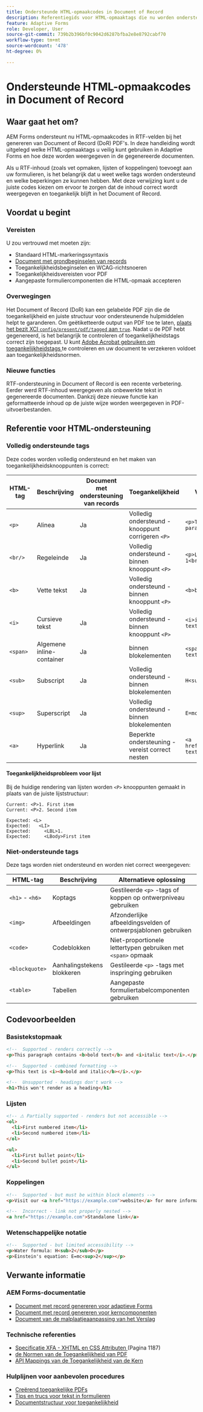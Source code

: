 ```yaml
---
title: Ondersteunde HTML-opmaakcodes in Document of Record
description: Referentiegids voor HTML-opmaaktags die nu worden ondersteund in Document of Record genereren, inclusief het rendergedrag en toegankelijkheidsoverwegingen
feature: Adaptive Forms
role: Developer, User
source-git-commit: 739b2b396bf0c9042d6287bfba2e8e8792cabf70
workflow-type: tm+mt
source-wordcount: '478'
ht-degree: 0%

---
```




# Ondersteunde HTML-opmaakcodes in Document of Record

## Waar gaat het om?

AEM Forms ondersteunt nu HTML-opmaakcodes in RTF-velden bij het genereren van Document of Record (DoR) PDF&#39;s. In deze handleiding wordt uitgelegd welke HTML-opmaaktags u veilig kunt gebruiken in Adaptive Forms en hoe deze worden weergegeven in de gegenereerde documenten.

Als u RTF-inhoud (zoals vet opmaken, lijsten of koppelingen) toevoegt aan uw formulieren, is het belangrijk dat u weet welke tags worden ondersteund en welke beperkingen ze kunnen hebben. Met deze verwijzing kunt u de juiste codes kiezen om ervoor te zorgen dat de inhoud correct wordt weergegeven en toegankelijk blijft in het Document of Record.

## Voordat u begint

### Vereisten

U zou vertrouwd met moeten zijn:

- Standaard HTML-markeringssyntaxis
- [Document met grondbeginselen van records](/help/forms/generate-document-of-record-for-non-xfa-based-adaptive-forms.md)
- Toegankelijkheidsbeginselen en WCAG-richtsnoeren
- Toegankelijkheidsvereisten voor PDF
- Aangepaste formuliercomponenten die HTML-opmaak accepteren

### Overwegingen

Het Document of Record (DoR) kan een gelabelde PDF zijn die de toegankelijkheid en juiste structuur voor ondersteunende hulpmiddelen helpt te garanderen. Om geëtiketteerde output van PDF toe te laten, [ plaats het bezit XCI `config/present/pdf/tagged` aan `true`](/help/forms/generate-document-of-record-for-non-xfa-based-adaptive-forms.md#use-a-custom-xci-file). Nadat u de PDF hebt gegenereerd, is het belangrijk te controleren of toegankelijkheidstags correct zijn toegepast. U kunt [ Adobe Acrobat gebruiken om toegankelijkheidstags ](https://helpx.adobe.com/in/acrobat/using/create-verify-pdf-accessibility.html) te controleren en uw document te verzekeren voldoet aan toegankelijkheidsnormen.

### Nieuwe functies

RTF-ondersteuning in Document of Record is een recente verbetering. Eerder werd RTF-inhoud weergegeven als onbewerkte tekst in gegenereerde documenten. Dankzij deze nieuwe functie kan geformatteerde inhoud op de juiste wijze worden weergegeven in PDF-uitvoerbestanden.

## Referentie voor HTML-ondersteuning

### Volledig ondersteunde tags

Deze codes worden volledig ondersteund en het maken van toegankelijkheidsknooppunten is correct:

| HTML-tag | Beschrijving | Document met ondersteuning van records | Toegankelijkheid | Voorbeeld |
|----------|-------------|-------------|---------------|---------|
| `<p>` | Alinea | Ja | Volledig ondersteund - knooppunt corrigeren `<P>` | `<p>This is a paragraph.</p>` |
| `<br/>` | Regeleinde | Ja | Volledig ondersteund - binnen knooppunt `<P>` | `<p>Line 1<br/>Line 2</p>` |
| `<b>` | Vette tekst | Ja | Volledig ondersteund - binnen knooppunt `<P>` | `<b>bold text</b>` |
| `<i>` | Cursieve tekst | Ja | Volledig ondersteund - binnen knooppunt `<P>` | `<i>italic text</i>` |
| `<span>` | Algemene inline-container | Ja | binnen blokelementen | `<span>styled text</span>` |
| `<sub>` | Subscript | Ja | Volledig ondersteund - binnen blokelementen | `H<sub>2</sub>O` |
| `<sup>` | Superscript | Ja | Volledig ondersteund - binnen blokelementen | `E=mc<sup>2</sup>` |
| `<a>` | Hyperlink | Ja | Beperkte ondersteuning - vereist correct nesten | `<a href="url">link text</a>` |


#### Toegankelijkheidsprobleem voor lijst

Bij de huidige rendering van lijsten worden `<P>` knooppunten gemaakt in plaats van de juiste lijststructuur:

```
Current: <P>1. First item
Current: <P>2. Second item

Expected: <L>
Expected:   <LI>
Expected:     <LBL>1.
Expected:     <LBody>First item
```

### Niet-ondersteunde tags

Deze tags worden niet ondersteund en worden niet correct weergegeven:

| HTML-tag | Beschrijving | Alternatieve oplossing |
|----------|-------------|---------------------|
| `<h1>` - `<h6>` | Koptags | Gestileerde `<p>` -tags of koppen op ontwerpniveau gebruiken |
| `<img>` | Afbeeldingen | Afzonderlijke afbeeldingsvelden of ontwerpsjablonen gebruiken |
| `<code>` | Codeblokken | Niet-proportionele lettertypen gebruiken met `<span>` opmaak |
| `<blockquote>` | Aanhalingstekens blokkeren | Gestileerde `<p>` -tags met inspringing gebruiken |
| `<table>` | Tabellen | Aangepaste formuliertabelcomponenten gebruiken |

## Codevoorbeelden

### Basistekstopmaak

```html
<!--  Supported - renders correctly -->
<p>This paragraph contains <b>bold text</b> and <i>italic text</i>.</p>

<!--  Supported - combined formatting -->
<p>This text is <i><b>bold and italic</b></i>.</p>

<!--  Unsupported - headings don't work -->
<h1>This won't render as a heading</h1>
```

### Lijsten

```html
<!-- ⚠️ Partially supported - renders but not accessible -->
<ol>
  <li>First numbered item</li>
  <li>Second numbered item</li>
</ol>

<ul>
  <li>First bullet point</li>
  <li>Second bullet point</li>
</ul>
```

### Koppelingen

```html
<!--  Supported - but must be within block elements -->
<p>Visit our <a href="https://example.com">website</a> for more information.</p>

<!--  Incorrect - link not properly nested -->
<a href="https://example.com">Standalone link</a>
```

### Wetenschappelijke notatie

```html
<!--  Supported - but limited accessibility -->
<p>Water formula: H<sub>2</sub>O</p>
<p>Einstein's equation: E=mc<sup>2</sup></p>
```

## Verwante informatie

### AEM Forms-documentatie

- [Document met record genereren voor adaptieve Forms](/help/forms/generate-document-of-record-for-non-xfa-based-adaptive-forms.md)
- [Document met record genereren voor kerncomponenten](/help/forms/generate-document-of-record-core-components.md)
- [Document van de malplaatjeaanpassing van het Verslag](/help/forms/generate-document-of-record-for-non-xfa-based-adaptive-forms.md#customize-the-branding-information-in-document-of-record)

### Technische referenties

- [ Specificatie XFA - XHTML en CSS Attributen ](https://www.adobe.com/devnet/acrobat/pdfs/XFA-3_3.pdf) (Pagina 1187)
- [ de Normen van de Toegankelijkheid van PDF ](https://www.w3.org/TR/WCAG21/)
- [ API Mappings van de Toegankelijkheid van de Kern ](https://www.w3.org/TR/core-aam-1.2/#role-map-superscript)

### Hulplijnen voor aanbevolen procedures

- [ Creërend toegankelijke PDFs ](https://www.adobe.com/accessibility/pdf.html)
- [Tips en trucs voor tekst in formulieren](/help/forms/creating-accessible-adaptive-forms.md)
- [Documentstructuur voor toegankelijkheid](/help/forms/creating-accessible-adaptive-forms.md)

